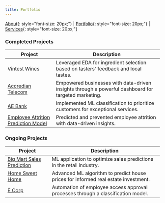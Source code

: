 ```yaml
---
title: Portfolio
---
```


[About](/about.md){: style="font-size: 20px;"} | [Portfolio](/portfolio.md){: style="font-size: 20px;"} | [Services](/services.md){: style="font-size: 20px;"} 


### Completed Projects

| Project | Description |
| --- | --- |
| [Vintest Wines](https://github.com/Mihir-Ai-lab/Insaid/tree/main/EDA%20Projects/Vintest%20Wines/README.md) | Leveraged EDA for ingredient selection based on tasters' feedback and local tastes. |
| [Accredian Telecom](https://github.com/Mihir-Ai-lab/Insaid/blob/main/EDA%20Projects/Accredian%20Telecom/README.md) | Empowered businesses with data-driven insights through a powerful dashboard for targeted marketing. |
| [AE Bank](https://github.com/Mihir-Ai-lab/Insaid/blob/main/ML%20Projects/AE%20Corp/README.md) | Implemented ML classification to prioritize customers for exceptional services. |
| [Employee Attrition Prediction Model](https://github.com/Mihir-Ai-lab/Academic-Projects/blob/main/ML%20Projects/ACS/README.md) | Predicted and prevented employee attrition with data-driven insights. |

### Ongoing Projects

| Project | Description |
| --- | --- |
| [Big Mart Sales Prediction](https://github.com/Mihir-Ai-lab/Academic-Projects/blob/main/ML%20Projects/Big%20Mart/README.md) | ML application to optimize sales predictions in the retail industry. |
| [Home Sweet Home](https://github.com/Mihir-Ai-lab/Academic-Projects/blob/main/ML%20Projects/Home%20Sweet%20Home/ReadME.md) | Advanced ML algorithm to predict house prices for informed real estate investment. |
| [E Corp](https://github.com/Mihir-Ai-lab/Academic-Projects/blob/main/ML%20Projects/E-corp/ReadME.md) | Automation of employee access approval processes through a classification model. |
